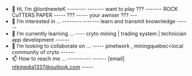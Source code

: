 - 👋 Hi, I’m @lordnewteK   --------  ------- want to play ??? -------  ROCK CuTTERS PAPER ----- ??? ----- your awnser ??? ---
- 👀 I’m interested in ... --------  ------- learn and transmit knownledge ------
- 🌱 I’m currently learning ...         ---- cryto mining | trading system | technician app development ------
- 💞️ I’m looking to collaborate on ... ----- pinetwork , miningquebec<local community of cryto ------
- 📫 How to reach me ... ----------   ------ [email] ntkmedia1337@outlook.com -----

<!---
lordnewteK/lordnewteK is a ✨ special ✨ repository because its `README.md` (this file) appears on your GitHub profile.
You can click the Preview link to take a look at your changes.
--->
